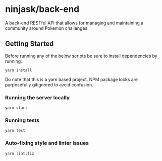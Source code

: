 # ninjask/back-end

A back-end RESTful API that allows for managing and maintaining a community around Pokemon challenges.

## Getting Started

Before running any of the below scripts be sure to install dependencies by running:

```
yarn install
```

Do note that this is a yarn based project. NPM package locks are purposefully gitignored
to avoid confusion.

### Running the server locally

```
yarn start
```

### Running tests

```
yarn test
```

### Auto-fixing style and linter issues

```
yarn lint:fix
```
